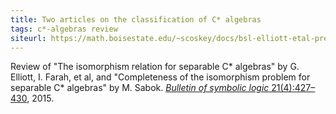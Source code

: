 ```yaml
---
title: Two articles on the classification of C* algebras
tags: c*-algebras review
siteurl: https://math.boisestate.edu/~scoskey/docs/bsl-elliott-etal-preprint.pdf
---
```


Review of "The isomorphism relation for separable C\* algebras" by G. Elliott, I. Farah, et al, and "Completeness of the isomorphism problem for separable C\* algebras" by M. Sabok. [*Bulletin of symbolic logic* 21(4):427–430](https://dx.doi.org/10.1017/bsl.2015.33), 2015.
